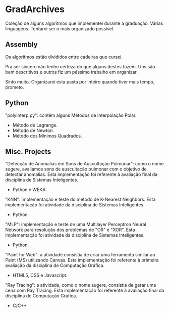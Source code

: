 # GradArchives
Coleção de alguns algoritmos que implementei durante a graduação.
Várias linguagens.
Tentarei ser o mais organizado possível.

## Assembly
Os algoritmos estão divididos entre cadeiras que cursei.

Pra ser sincero não tenho certeza do que alguns destes fazem. Uns são bem descritivos e outros fiz um péssimo trabalho em organizar.

Sinto muito. Organizarei esta pasta por inteiro quando tiver mais tempo, prometo.

## Python
"polyInterp.py": contém alguns Métodos de Interpolação Polar.
- Método de Lagrange.
- Método de Newton.
- Método dos Mínimos Quadrados.

## Misc. Projects
"Detecção de Anomalias em Sons de Auscultação Pulmonar": como o nome sugere, avaliamos sons de auscultação pulmonar com o objetivo de detectar anomalias. Esta implementação foi referente à avaliação final da disciplina de Sistemas Inteligentes.
- Python e WEKA.

"KNN": implementação e teste do método de K-Nearest Neighbors. Esta implementação foi atividade da disciplina de Sistemas Inteligentes.
- Python.

"MLP": implementação e teste de uma Multilayer Perceptron Neural Network para resolução dos problemas de "OR" e "XOR". Esta implementação foi atividade da disciplina de Sistemas Inteligentes.
- Python.

"Paint for Web": a atividade consistia de criar uma ferramenta similar ao Paint (MS) utilizando Canvas. Esta implementação foi referente à primeira avaliação da disciplina de Computação Gráfica.
- HTML5, CSS e Javascript.

"Ray Tracing": a atividade, como o nome sugere, consistia de gerar uma cena com Ray Tracing. Esta implementação foi referente à avaliação final da disciplina de Computação Gráfica.
- C/C++
